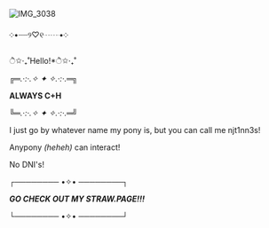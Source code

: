 ![IMG_3038](https://github.com/user-attachments/assets/b978e2cb-8dfb-4347-8251-10ee4412c462)


  ༶•┈┈୨♡୧┈┈•༶

ੈ✩‧₊˚Hello!*ੈ✩‧₊˚

╔═*.·:·.✧ ✦ ✧.·:·.*═╗

   **ALWAYS C+H**

╚═*.·:·.✧ ✦ ✧.·:·.*═╝

I just go by whatever name my pony is, but you can call me njt1nn3s!

Anypony *(heheh)* can interact!

No DNI's!

┌──────── •✧• ────────┐

***GO CHECK OUT MY STRAW.PAGE!!!***

└──────── •✧• ────────┘
